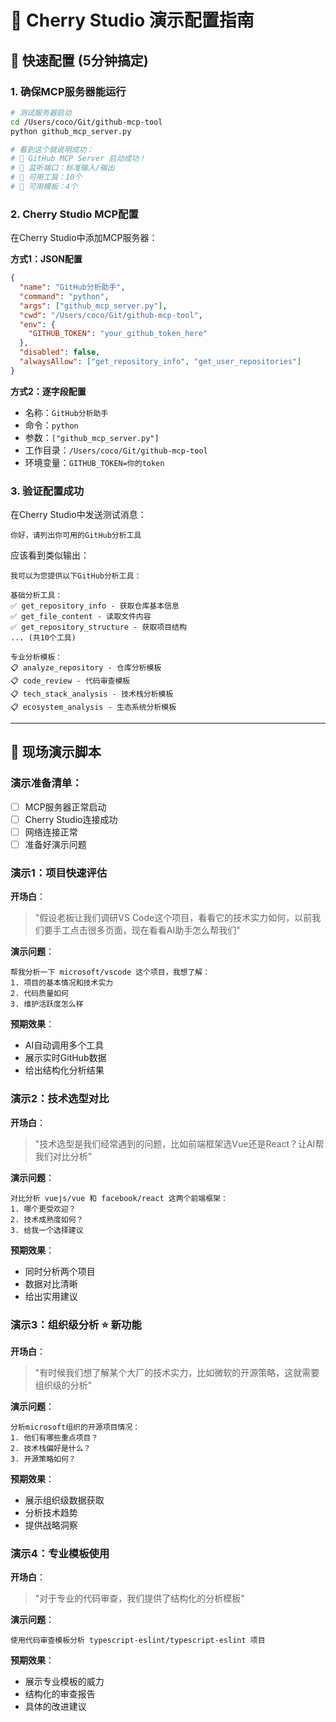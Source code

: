 # 🍒 Cherry Studio 演示配置指南

## 🚀 快速配置 (5分钟搞定)

### 1. 确保MCP服务器能运行
```bash
# 测试服务器启动
cd /Users/coco/Git/github-mcp-tool
python github_mcp_server.py

# 看到这个就说明成功：
# 🚀 GitHub MCP Server 启动成功！
# 📡 监听端口：标准输入/输出
# 🔧 可用工具：10个
# 📝 可用模板：4个
```

### 2. Cherry Studio MCP配置
在Cherry Studio中添加MCP服务器：

**方式1：JSON配置**
```json
{
  "name": "GitHub分析助手",
  "command": "python",
  "args": ["github_mcp_server.py"],
  "cwd": "/Users/coco/Git/github-mcp-tool",
  "env": {
    "GITHUB_TOKEN": "your_github_token_here"
  },
  "disabled": false,
  "alwaysAllow": ["get_repository_info", "get_user_repositories"]
}
```

**方式2：逐字段配置**
- 名称：`GitHub分析助手`
- 命令：`python`
- 参数：`["github_mcp_server.py"]`
- 工作目录：`/Users/coco/Git/github-mcp-tool`
- 环境变量：`GITHUB_TOKEN=你的token`

### 3. 验证配置成功
在Cherry Studio中发送测试消息：
```
你好，请列出你可用的GitHub分析工具
```

应该看到类似输出：
```
我可以为您提供以下GitHub分析工具：

基础分析工具：
✅ get_repository_info - 获取仓库基本信息
✅ get_file_content - 读取文件内容
✅ get_repository_structure - 获取项目结构
... (共10个工具)

专业分析模板：
📋 analyze_repository - 仓库分析模板
📋 code_review - 代码审查模板
📋 tech_stack_analysis - 技术栈分析模板
📋 ecosystem_analysis - 生态系统分析模板
```

---

## 🎪 现场演示脚本

### 演示准备清单：
- [ ] MCP服务器正常启动
- [ ] Cherry Studio连接成功
- [ ] 网络连接正常
- [ ] 准备好演示问题

### 演示1：项目快速评估
**开场白**：
> "假设老板让我们调研VS Code这个项目，看看它的技术实力如何，以前我们要手工点击很多页面，现在看看AI助手怎么帮我们"

**演示问题**：
```
帮我分析一下 microsoft/vscode 这个项目，我想了解：
1. 项目的基本情况和技术实力
2. 代码质量如何
3. 维护活跃度怎么样
```

**预期效果**：
- AI自动调用多个工具
- 展示实时GitHub数据
- 给出结构化分析结果

### 演示2：技术选型对比
**开场白**：
> "技术选型是我们经常遇到的问题，比如前端框架选Vue还是React？让AI帮我们对比分析"

**演示问题**：
```
对比分析 vuejs/vue 和 facebook/react 这两个前端框架：
1. 哪个更受欢迎？
2. 技术成熟度如何？
3. 给我一个选择建议
```

**预期效果**：
- 同时分析两个项目
- 数据对比清晰
- 给出实用建议

### 演示3：组织级分析 ⭐ 新功能
**开场白**：
> "有时候我们想了解某个大厂的技术实力，比如微软的开源策略，这就需要组织级的分析"

**演示问题**：
```
分析microsoft组织的开源项目情况：
1. 他们有哪些重点项目？
2. 技术栈偏好是什么？
3. 开源策略如何？
```

**预期效果**：
- 展示组织级数据获取
- 分析技术趋势
- 提供战略洞察

### 演示4：专业模板使用
**开场白**：
> "对于专业的代码审查，我们提供了结构化的分析模板"

**演示问题**：
```
使用代码审查模板分析 typescript-eslint/typescript-eslint 项目
```

**预期效果**：
- 展示专业模板的威力
- 结构化的审查报告
- 具体的改进建议